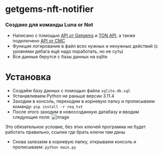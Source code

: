 # getgems-nft-notifier
### Создано для команды Luna or Not
 
- Написано с помощью [API от Getgems](https://api.getgems.io/graphql) и [TON API](https://tonconsole.com), а также подключено [API от CMC](https://pro.coinmarketcap.com)
- Функция логирования в файл всех нужных и ненужных действий (с уровнями дебага ещё надо поработать, но не суть)
- Все данные берутся с базы данных на sqlite

# Установка
- Создаём базу данных с помощью файла `sqlite.db.sql`
- Устанавливаем Python не раньше версии 3.11.4
- Заходим в консоль, переходим в корневую папку и прописываем команду:
  `pip install -r req.txt`
- После этого заходим в новосозданную датабазу и вводим следующие поля:
![image](https://github.com/user-attachments/assets/5c82561b-c206-4aea-9e39-1fe091397327)

Это обязательное условие, без этих ключей программа не будет работать правильно, ссылки где брать ключи там даны
- Снова залезаем в корневую папку, открываем консоль и прописываем:
  `python main.py`
